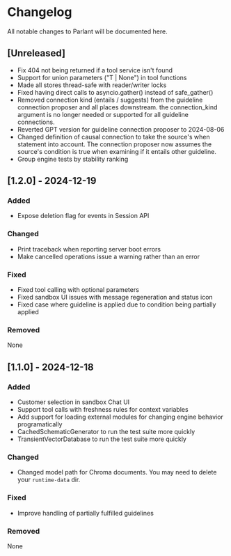 # Changelog

All notable changes to Parlant will be documented here.

## [Unreleased]
- Fix 404 not being returned if a tool service isn't found
- Support for union parameters ("T | None") in tool functions
- Made all stores thread-safe with reader/writer locks
- Fixed having direct calls to asyncio.gather() instead of safe_gather()
- Removed connection kind (entails / suggests) from the guideline connection proposer and all places downstream. the connection_kind argument is no longer needed or supported for all guideline connections.
- Reverted GPT version for guideline connection proposer to 2024-08-06
- Changed definition of causal connection to take the source's when statement into account. The connection proposer now assumes the source's condition is true when examining if it entails other guideline.
- Group engine tests by stability ranking


## [1.2.0] - 2024-12-19

### Added
- Expose deletion flag for events in Session API

### Changed
- Print traceback when reporting server boot errors
- Make cancelled operations issue a warning rather than an error

### Fixed
- Fixed tool calling with optional parameters
- Fixed sandbox UI issues with message regeneration and status icon
- Fixed case where guideline is applied due to condition being partially applied

### Removed

None


## [1.1.0] - 2024-12-18

### Added

- Customer selection in sandbox Chat UI
- Support tool calls with freshness rules for context variables
- Add support for loading external modules for changing engine behavior programatically
- CachedSchematicGenerator to run the test suite more quickly
- TransientVectorDatabase to run the test suite more quickly

### Changed

- Changed model path for Chroma documents. You may need to delete your `runtime-data` dir.

### Fixed

- Improve handling of partially fulfilled guidelines

### Removed

None
